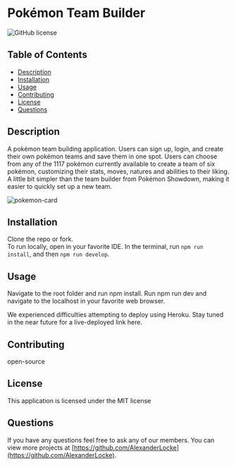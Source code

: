 # Pokémon Team Builder
![GitHub license](https://img.shields.io/badge/license-MIT-blue.svg)

## Table of Contents
* [Description](#description)
* [Installation](#installation)
* [Usage](#usage)
* [Contributing](#contributing)
* [License](#MIT)
* [Questions](#questions)

## Description 
A pokémon team building application. Users can sign up, login, and create their own pokémon teams and save them in one spot. Users can choose from any of the 1117 pokémon currently available to create a team of six pokémon, customizing their stats, moves, natures and abilities to their liking. A little bit simpler than the team builder from Pokémon Showdown, making it easier to quickly set up a new team.

![pokemon-card](https://github.com/zelstart/pokemon-team-builder/assets/137340611/85b92c97-6d59-49be-896c-cb692356b716)


## Installation 
Clone the repo or fork.  
To run locally, open in your favorite IDE. In the terminal, run `npm run install`, and then `npm run develop`. 

## Usage 
Navigate to the root folder and run npm install. Run npm run dev and navigate to the localhost in your favorite web browser.

We experienced difficulties attempting to deploy using Heroku. Stay tuned in the near future for a live-deployed link here.

## Contributing 
open-source

## License
  This application is licensed under the MIT license

## Questions
If you have any questions feel free to ask any of our members. You can view more projects at [https://github.com/AlexanderLocke](https://github.com/AlexanderLocke).